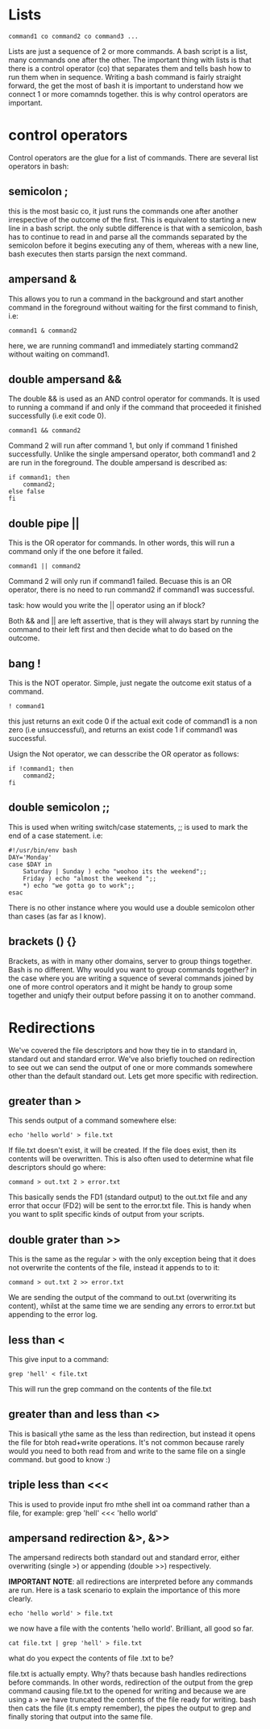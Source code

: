Lists 
=====
	command1 co command2 co command3 ...

Lists are just a sequence of 2 or more commands. A bash script is a list, many commands one after the other. The important thing with lists is that there is a control operator (co) that separates them and tells bash how to run them when in sequence. Writing a bash command is fairly straight forward, the get the most of bash it is important to understand how we connect 1 or more comamnds together. this is why control operators are important.


control operators
=================
Control operators are the glue for a list of commands. There are several list operators in bash:

semicolon ;
-----------
this is the most basic co, it just runs the commands one after another irrespective of the outcome of the first. This is equivalent to starting a new line in a bash script. the only subtle difference is that with a semicolon, bash has to continue to read in and parse all the commands separated by the semicolon before it begins executing any of them, whereas with a new line, bash executes then starts parsign the next command.

ampersand &
-----------
This allows you to run a command in the background and start another command in the foreground without waiting for the first command to finish, i.e:

	command1 & command2

here, we are running command1 and immediately starting command2 without waiting on command1.

double ampersand &&
-------------------
The double && is used as an AND control operator for commands. It is used to running a command if and only if the command that proceeded it finished successfully (i.e exit code 0).

	command1 && command2

Command 2 will run after command 1, but only if command 1 finished successfully. Unlike the single ampersand operator, both command1 and 2 are run in the foreground. The double ampersand is described as:

	if command1; then
		command2;
	else false
	fi

double pipe ||
--------------
This is the OR operator for commands. In other words, this will run a command only if the one before it failed.

	command1 || command2

Command 2 will only run if command1 failed. Becuase this is an OR operator, there is no need to run command2 if command1 was successful.

task: how would you write the || operator using an if block?

Both && and || are left assertive, that is they will always start by running the command to their left first and then decide what to do based on the outcome.

bang !
------
This is the NOT operator. Simple, just negate the outcome exit status of a command.

	! command1

this just returns an exit code 0 if the actual exit code of command1 is a non zero (i.e unsuccessful), and returns an exist code 1 if command1 was successful.

Usign the Not operator, we can desscribe the OR operator as follows:

	if !command1; then 
		command2; 
	fi

double semicolon ;;
-------------------
This is used when writing switch/case statements, ;; is used to mark the end of a case statement. i.e:

	#!/usr/bin/env bash
	DAY='Monday'
	case $DAY in
  		Saturday | Sunday ) echo "woohoo its the weekend";;
  		Friday ) echo "almost the weekend ";;
  		*) echo "we gotta go to work";;
	esac

There is no other instance where you would use a double semicolon other than cases (as far as I know).

brackets () {}
---------------
Brackets, as with in many other domains, server to group things together. Bash is no different. Why would you want to group commands together? in the case where you are writing a squence of several commands joined by one of more control operators and it might be handy to group some together and uniqfy their output before passing it on to another command.


Redirections
============
We've covered the file descriptors and how they tie in to standard in, standard out and standard error. We've also briefly touched on redirection to see out we can send the output of one or more commands somewhere other than the default standard out. Lets get more specific with redirection.

greater than >
--------------
This sends output of a command somewhere else:

	echo 'hello world' > file.txt

If file.txt doesn't exist, it will be created. If the file does exist, then its contents will be overwritten.
This is also often used to determine what file descriptors should go where:

	command > out.txt 2 > error.txt

This basically sends the FD1 (standard output) to the out.txt file and any error that occur (FD2) will be sent to the error.txt file. This is handy when you want to split specific kinds of output from your scripts.

double grater than >>
---------------------
This is the same as the regular > with the only exception being that it does not overwrite the contents of the file, instead it appends to to it:

	command > out.txt 2 >> error.txt

We are sending the output of the command to out.txt (overwriting its content), whilst at the same time we are sending any errors to error.txt but appending to the error log.

less than <
-----------
This give input to a command:

	grep 'hell' < file.txt

This will run the grep command on the contents of the file.txt

greater than and less than <>
-----------------------------
This is basicall ythe same as the less than redirection, but instead it opens the file for btoh read+write operations. It's not common because rarely would you need to both read from and write to the same file on a single command. but good to know :)

triple less than <<<
--------------------
This is used to provide input fro mthe shell int oa command rather than a file, for example:
	grep 'hell' <<< 'hello world'

ampersand redirection &>, &>>
-----------------------------
The ampersand redirects both standard out and standard error, either overwriting (single >) or appending (double >>) respectively.


**IMPORTANT NOTE**: all redirections are interpreted before any commands are run. Here is a task scenario to explain the importance of this more clearly.

	echo 'hello world' > file.txt
	
we now have a file with the contents 'hello world'. Brilliant, all good so far.

	cat file.txt | grep 'hell' > file.txt
	
what do you expect the contents of file .txt to be? 

file.txt is actually empty. Why? thats because bash handles redirections before commands. In other words, redirection of the output from the grep command causing file.txt to the opened for writing and because we are using a `>` we have truncated the contents of the file ready for writing. bash then cats the file (it.s empty remember), the pipes the output to grep and finally storing that output into the same file. 


